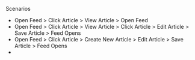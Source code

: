 Scenarios

* Open Feed > Click Article > View Article > Open Feed
* Open Feed > Click Article > View Article > Click Article > Edit Article > Save Article > Feed Opens
* Open Feed > Click Article > Create New Article > Edit Article > Save Article > Feed Opens
* 